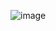 ![image](https://www.researchgate.net/publication/358508116/figure/fig4/AS:11431281084770828@1663379964405/Qualitative-comparison-for-transformation-of-Sketch-to-Photo-using-CUHK-face-dataset.png)
